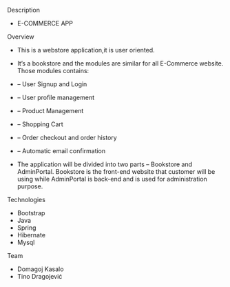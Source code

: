 Description
* E-COMMERCE APP

Overview
* This is a webstore application,it is user oriented.
* It’s a bookstore and the modules are similar for all E-Commerce website. Those modules contains:

* – User Signup and Login

* – User profile management

* – Product Management

* – Shopping Cart 

* – Order checkout and order history

* – Automatic email confirmation

* The application will be divided into two parts – Bookstore and AdminPortal. Bookstore is the front-end website that customer will be using while AdminPortal is back-end and is used for administration purpose.

Technologies
* Bootstrap
* Java
* Spring
* Hibernate
* Mysql

Team
* Domagoj Kasalo
* Tino Dragojević
